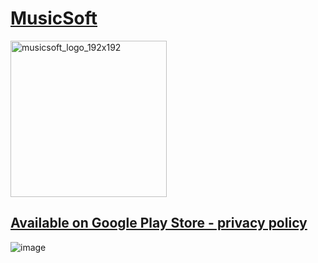 # [MusicSoft](https://play.google.com/store/apps/details?id=com.musicsoft)

<img width="250" height="250" alt="musicsoft_logo_192x192" src="https://github.com/user-attachments/assets/99f3e951-aa31-44d1-ac9a-edb260bdda25" />

## [Available on Google Play Store - privacy policy](https://rodicamihaelavasilescu.github.io/musicsoft)

![image](https://github.com/user-attachments/assets/3f3963ac-bfe5-4ea2-9819-3596c1afcae9)


